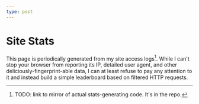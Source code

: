 ```yaml
---
type: post
---
```

# Site Stats

This page is periodically generated from my site access logs[^1]. While I can't stop your browser from reporting its IP, detailed user agent, and other deliciously-fingerprint-able data, I can at least refuse to pay any attention to it and instead build a simple leaderboard based on filtered HTTP requests.

<top-k />

[^1]: TODO: link to mirror of actual stats-generating code. It's in the repo.